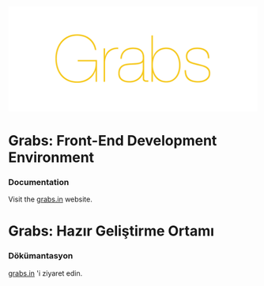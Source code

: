![duo](app/img/grabs/grabs.png)

# Grabs: Front-End Development Environment

### Documentation

Visit the [grabs.in](http://grabs.in) website.


# Grabs: Hazır Geliştirme Ortamı

### Dökümantasyon

[grabs.in](http://grabs.in/tr) 'i ziyaret edin.
